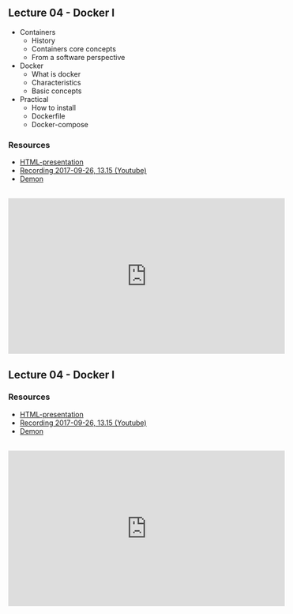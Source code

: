 ## Lecture 04 - Docker I
* Containers
    * History
    * Containers core concepts
    * From a software perspective
* Docker
  * What is docker
  * Characteristics
  * Basic concepts
* Practical
  * How to install
  * Dockerfile
  * Docker-compose

### Resources
- [HTML-presentation](https://cdn.rawgit.com/1dv032/syllabus/master/lectures/part_2/01_docker_I/index.html#/)
- [Recording 2017-09-26, 13.15 (Youtube)](https://youtu.be/L3mxvpkZBEY?t=14m57s&list=PLSWJPPj5sKmpSllVlpyGh-eepqrQVnjJo)
- [Demon](https://github.com/1dv032/syllabus/tree/master/lectures/part_2/01_docker_I/resources)
<br />
<iframe width="560" height="315" src="https://www.youtube.com/embed/L3mxvpkZBEY?t=14m57s&list=PLSWJPPj5sKmpSllVlpyGh-eepqrQVnjJo" frameborder="0" allowfullscreen></iframe>

## Lecture 04 - Docker I


### Resources
- [HTML-presentation](https://cdn.rawgit.com/1dv032/syllabus/master/lectures/part_2/02_docker_II/index.html#/)
- [Recording 2017-09-26, 13.15 (Youtube)](https://youtu.be/#?t=14m57s&list=PLSWJPPj5sKmpSllVlpyGh-eepqrQVnjJo)
- [Demon](https://github.com/1dv032/syllabus/tree/master/lectures/part_2/02_docker_II/resources)
<br />
<iframe width="560" height="315" src="https://www.youtube.com/embed/#?t=14m57s&list=PLSWJPPj5sKmpSllVlpyGh-eepqrQVnjJo" frameborder="0" allowfullscreen></iframe>

<!--
## Guest Lecture - Monitoring
- [Recording](https://youtu.be/3OTbT1lqk0?list=PLSWJPPj5sKmoIfX9qeb1QbA1a2a0haSsl) 2016-08-30, 13.15 (Youtube)
<iframe width="853" height="480" src="https://www.youtube.com/embed/13OTbT1lqk0?list=PLSWJPPj5sKmoIfX9qeb1QbA1a2a0haSsl" frameborder="0" allowfullscreen></iframe>
-->
